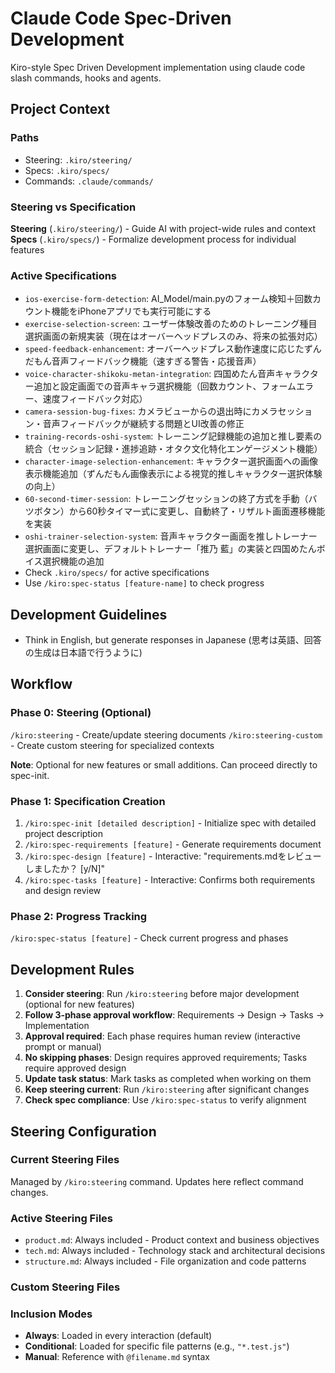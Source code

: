 # Claude Code Spec-Driven Development

Kiro-style Spec Driven Development implementation using claude code slash commands, hooks and agents.

## Project Context

### Paths
- Steering: `.kiro/steering/`
- Specs: `.kiro/specs/`
- Commands: `.claude/commands/`

### Steering vs Specification

**Steering** (`.kiro/steering/`) - Guide AI with project-wide rules and context  
**Specs** (`.kiro/specs/`) - Formalize development process for individual features

### Active Specifications
- `ios-exercise-form-detection`: AI_Model/main.pyのフォーム検知＋回数カウント機能をiPhoneアプリでも実行可能にする
- `exercise-selection-screen`: ユーザー体験改善のためのトレーニング種目選択画面の新規実装（現在はオーバーヘッドプレスのみ、将来の拡張対応）
- `speed-feedback-enhancement`: オーバーヘッドプレス動作速度に応じたずんだもん音声フィードバック機能（速すぎる警告・応援音声）
- `voice-character-shikoku-metan-integration`: 四国めたん音声キャラクター追加と設定画面での音声キャラ選択機能（回数カウント、フォームエラー、速度フィードバック対応）
- `camera-session-bug-fixes`: カメラビューからの退出時にカメラセッション・音声フィードバックが継続する問題とUI改善の修正
- `training-records-oshi-system`: トレーニング記録機能の追加と推し要素の統合（セッション記録・進捗追跡・オタク文化特化エンゲージメント機能）
- `character-image-selection-enhancement`: キャラクター選択画面への画像表示機能追加（ずんだもん画像表示による視覚的推しキャラクター選択体験の向上）
- `60-second-timer-session`: トレーニングセッションの終了方式を手動（バツボタン）から60秒タイマー式に変更し、自動終了・リザルト画面遷移機能を実装
- `oshi-trainer-selection-system`: 音声キャラクター画面を推しトレーナー選択画面に変更し、デフォルトトレーナー「推乃 藍」の実装と四国めたんボイス選択機能の追加
- Check `.kiro/specs/` for active specifications
- Use `/kiro:spec-status [feature-name]` to check progress

## Development Guidelines
- Think in English, but generate responses in Japanese (思考は英語、回答の生成は日本語で行うように)

## Workflow

### Phase 0: Steering (Optional)
`/kiro:steering` - Create/update steering documents
`/kiro:steering-custom` - Create custom steering for specialized contexts

**Note**: Optional for new features or small additions. Can proceed directly to spec-init.

### Phase 1: Specification Creation
1. `/kiro:spec-init [detailed description]` - Initialize spec with detailed project description
2. `/kiro:spec-requirements [feature]` - Generate requirements document
3. `/kiro:spec-design [feature]` - Interactive: "requirements.mdをレビューしましたか？ [y/N]"
4. `/kiro:spec-tasks [feature]` - Interactive: Confirms both requirements and design review

### Phase 2: Progress Tracking
`/kiro:spec-status [feature]` - Check current progress and phases

## Development Rules
1. **Consider steering**: Run `/kiro:steering` before major development (optional for new features)
2. **Follow 3-phase approval workflow**: Requirements → Design → Tasks → Implementation
3. **Approval required**: Each phase requires human review (interactive prompt or manual)
4. **No skipping phases**: Design requires approved requirements; Tasks require approved design
5. **Update task status**: Mark tasks as completed when working on them
6. **Keep steering current**: Run `/kiro:steering` after significant changes
7. **Check spec compliance**: Use `/kiro:spec-status` to verify alignment

## Steering Configuration

### Current Steering Files
Managed by `/kiro:steering` command. Updates here reflect command changes.

### Active Steering Files
- `product.md`: Always included - Product context and business objectives
- `tech.md`: Always included - Technology stack and architectural decisions
- `structure.md`: Always included - File organization and code patterns

### Custom Steering Files
<!-- Added by /kiro:steering-custom command -->
<!-- Format: 
- `filename.md`: Mode - Pattern(s) - Description
  Mode: Always|Conditional|Manual
  Pattern: File patterns for Conditional mode
-->

### Inclusion Modes
- **Always**: Loaded in every interaction (default)
- **Conditional**: Loaded for specific file patterns (e.g., `"*.test.js"`)
- **Manual**: Reference with `@filename.md` syntax
